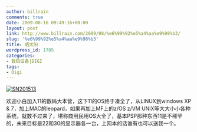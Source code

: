```yaml
---
author: billrain
comments: true
date: 2009-08-16 09:49:16+00:00
layout: post
link: http://www.billrain.com/2009/08/%e6%99%92%e5%a4%aa%e9%98%b3/
slug: '%e6%99%92%e5%a4%aa%e9%98%b3'
title: 晒太阳
wordpress_id: 1785
categories:
- 数码设备|DIGI
tags:
- Digi
---
```


[![SN201513](http://www.billrain.com/wp-content/uploads/2009/08/SN201513_thumb.jpg)](http://www.billrain.com/wp-content/uploads/2009/08/SN201513.jpg)

 

欢迎小白加入11的数码大本营，这下11的OS终于凑全了，从LINUX到windows XP & 7，加上MAC的leopard，如果再加上MF上的z/OS z/VM UNIX等大大小小各种系统，就数不过来了，堪称商用民用OS大全了，基本PSP那种东西11是不稀罕的，未来目标是22和30的显示器各一台，上网本的话谁有也可以送我一个。
